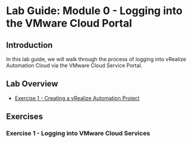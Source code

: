 # Lab Guide: Module 0 - Logging into the VMware Cloud Portal

## Introduction

In this lab guide, we will walk through the process of logging into vRealize Automation Cloud via the VMware Cloud Service Portal.

## Lab Overview

* [Exercise 1 - Creating a vRealize Automation Project](#exercise-1-\--logging-into-vmware-cloud-services)

## Exercises

### Exercise 1 - Logging into VMware Cloud Services



